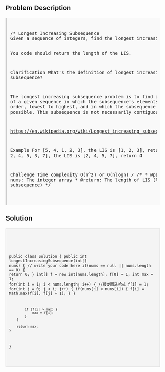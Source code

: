 <style>
  body { font-family: Arial, sans-serif; }
  .container { max-width: 100%; margin: 0 auto; padding: 10px; }
  .comment-block { background-color: #f9f9f9; padding: 10px; border-left: 5px solid #ccc; max-width: 100%; margin: 20px auto; overflow-wrap: break-word; white-space: pre-wrap; }
  .code-block { background-color: #f4f4f4; padding: 10px; border: 1px solid #ddd; max-width: 100%; margin: 20px auto; overflow-wrap: break-word; white-space: pre-wrap; }
</style>

<div class='container'>
<h2>Problem Description</h2>
<div class='comment-block'>
<pre>
/* Longest Increasing Subsequence
Given a sequence of integers, find the longest increasing subsequence (LIS).

You code should return the length of the LIS.

Clarification
What's the definition of longest increasing subsequence?

The longest increasing subsequence problem is to find a subsequence of a given sequence in which the subsequence's elements are in sorted order, lowest to highest, and in which the subsequence is as long as possible. This subsequence is not necessarily contiguous, or unique.

https://en.wikipedia.org/wiki/Longest_increasing_subsequence

Example
For [5, 4, 1, 2, 3], the LIS is [1, 2, 3], return 3
For [4, 2, 4, 5, 3, 7], the LIS is [2, 4, 5, 7], return 4

Challenge 
Time complexity O(n^2) or O(nlogn)
*/
    /**
     * @param nums: The integer array
     * @return: The length of LIS (longest increasing subsequence)
     */
</pre>
</div>

<h2>Solution</h2>
<div class='code-block'>
<pre><code class='language-java'>

public class Solution {
    public int longestIncreasingSubsequence(int[] nums) {
        // write your code here
        if(nums == null || nums.length == 0) {
            return 0;
        }
        int[] f = new int[nums.length];
        f[0] = 1;
        int max = 1;
        for(int i = 1; i < nums.length; i++) { //接龙回马枪式
            f[i] = 1;
            for(int j = 0; j < i; j++) {
                if(nums[j] < nums[i]) {
                    f[i] = Math.max(f[i], f[j] + 1);
                }
            }
            
            if (f[i] > max) {
                max = f[i];
            }
        }
        
        return max;
    }
}
</code></pre>
</div>
</div>
